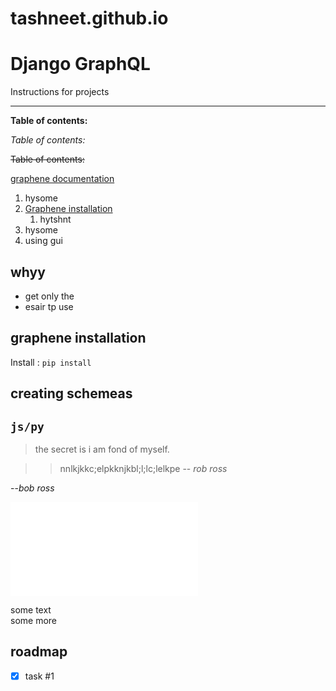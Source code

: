 # tashneet.github.io
# Django GraphQL
Instructions for projects

---

**Table of  contents:**

*Table of  contents:*

~~Table of  contents:~~

[graphene documentation](www.google.com)

1. hysome
1. [Graphene installation](#graphene-installation)
   1. hytshnt
1. hysome
1. using gui
## whyy
- get only the 
- esair tp use

## graphene installation

Install : `pip install`

## creating schemeas

```js/py```
---
>the secret is i am fond of myself.

>
>>nnlkjkkc;elpkknjkbl;l;lc;lelkpe
> -- <cite>rob ross</cite>
>
--*bob ross*

[![poll mockup](./float.html)]( )


some text <br>some more

## roadmap 
- [x] task #1
